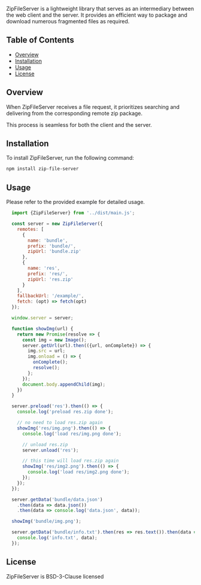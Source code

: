 
ZipFileServer is a lightweight library that serves as an intermediary between the web client and the server. It provides an efficient way to package and download numerous fragmented files as required.

## Table of Contents

- [Overview](#overview)
- [Installation](#installation)
- [Usage](#usage)
- [License](#license)

## Overview

When ZipFileServer receives a file request, it prioritizes searching and delivering from the corresponding remote zip package.

This process is seamless for both the client and the server.

## Installation

To install ZipFileServer, run the following command:

```bash
npm install zip-file-server
```

## Usage

Please refer to the provided example for detailed usage.

```javascript
  import {ZipFileServer} from '../dist/main.js';

  const server = new ZipFileServer({
    remotes: [
      {
        name: 'bundle',
        prefix: 'bundle/',
        zipUrl: 'bundle.zip'
      },
      {
        name: 'res',
        prefix: 'res/',
        zipUrl: 'res.zip'
      }
    ],
    fallbackUrl: '/example/',
    fetch: (opt) => fetch(opt)
  });

  window.server = server;

  function showImg(url) {
    return new Promise(resolve => {
      const img = new Image();
      server.getUrl(url).then(({url, onComplete}) => {
        img.src = url;
        img.onload = () => {
          onComplete();
          resolve();
        };
      });
      document.body.appendChild(img);
    })
  }

  server.preload('res').then(() => {
    console.log('preload res.zip done');

    // no need to load res.zip again
    showImg('res/img.png').then(() => {
      console.log('load res/img.png done');

      // unload res.zip
      server.unload('res');

      // this time will load res.zip again
      showImg('res/img2.png').then(() => {
        console.log('load res/img2.png done');
      });
    });
  });

  server.getData('bundle/data.json')
    .then(data => data.json())
    .then(data => console.log('data.json', data));

  showImg('bundle/img.png');

  server.getData('bundle/info.txt').then(res => res.text()).then(data => {
    console.log('info.txt', data);
  });
```

## License

ZipFileServer is BSD-3-Clause licensed